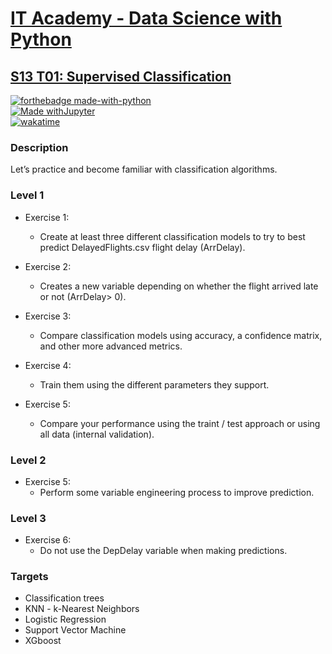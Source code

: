 # [IT Academy - Data Science with Python](https://www.barcelonactiva.cat/es/itacademy)
## [S13 T01: Supervised Classification](https://github.com/jesussantana/Supervised-Classification/blob/main/notebooks/S13_T01_Supervised_Classification.ipynb)

[![forthebadge made-with-python](http://ForTheBadge.com/images/badges/made-with-python.svg)](https://www.python.org/)  
[![Made withJupyter](https://img.shields.io/badge/Made%20with-Jupyter-orange?style=for-the-badge&logo=Jupyter)](https://jupyter.org/try)  
[![wakatime](https://wakatime.com/badge/github/jesussantana/Supervised-Classification.svg)](https://wakatime.com/badge/github/jesussantana/Supervised-Classification)  


### Description

Let’s practice and become familiar with classification algorithms.


### Level 1

- Exercise 1: 
  - Create at least three different classification models to try to best predict DelayedFlights.csv flight delay (ArrDelay).

- Exercise 2: 
  - Creates a new variable depending on whether the flight arrived late or not (ArrDelay> 0).

- Exercise 3: 
  - Compare classification models using accuracy, a confidence matrix, and other more advanced metrics.

- Exercise 4: 
  - Train them using the different parameters they support.  

- Exercise 5: 
  - Compare your performance using the traint / test approach or using all data (internal validation).


### Level 2

- Exercise 5: 
  - Perform some variable engineering process to improve prediction.

### Level 3

- Exercise 6: 
  - Do not use the DepDelay variable when making predictions.


### Targets

- Classification trees
- KNN - k-Nearest Neighbors
- Logistic Regression
- Support Vector Machine
- XGboost